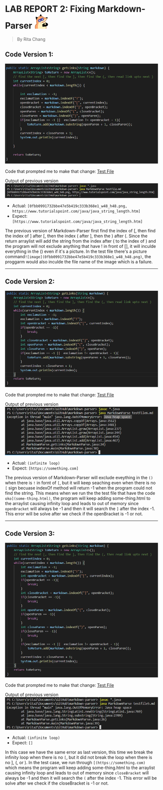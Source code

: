 
# LAB REPORT 2: Fixing Markdown-Parser ![Image](af7ab73f4862e82e40dccda399432ea1_w48_h48.png)	
> By Rita Chang

## Code Version 1:
![Image](change1.PNG)

Code that prompted me to make that change: [Test File](https://github.com/shc031/markdown-parser/blob/23aba1af17767c7809737d11998a02a4dd4bee99/testfile.md)

Output of previous version
![Image](testoutput1.PNG)
* Actual: ```[0fbb0991732bbe47e5b419c333b368e1_w48_h48.png, https://www.tutorialspoint.com/java/java_string_length.htm]```
* Expect: ```[https://www.tutorialspoint.com/java/java_string_length.htm]```

The previous version of Markdown-Parser first find the index of [, then find the index of ] after [, then the index ( after ], then the ) after (. Since the return arraylist will add the string from the index after ( to the index of ) and the program will not exclude anything that have ! in front of [], it will inculde everything in the () even if it's a picture. In the test file there's a picture command```![image](0fbb0991732bbe47e5b419c333b368e1_w48_h48.png)```, the proggarm would also inculde the file name of the image which is a failure.

---	

## Code Version 2:
![Image](change2.PNG)

Code that prompted me to make that change: [Test File](https://github.com/shc031/markdown-parser/blob/2e23854b517ad4697a77189de0e0a853800bd403/testfile6.md)

Output of previous version
![Image](testoutput2.PNG)
* Actual: ```(infinite loop)```
* Expect: ```[https://something.com]```

The previous version of Markdown-Parser will exclude eveything in the ```()``` when there is ```!``` in fornt of ```[```, but it will keep seaching even when there is no ```[``` sign becuase indexOf method will return -1 when the program could not find the string. This means when we run the the test file that have the code ```oko](some-thing.html)```, the program will keep adding some-thing.html to the arraylist causing infinity loop and leads to out of memory since ```openBracket``` will always be -1 and then it will search the ```]``` after the index -1. This error will be solve after we check if the openBracket is -1 or not.

---	

## Code Version 3:
![Image](change3.PNG)

Code that prompted me to make that change: [Test File](https://github.com/shc031/markdown-parser/blob/2e23854b517ad4697a77189de0e0a853800bd403/testfile5.md)

Output of previous version
![Image](testoutput3.PNG)
* Actual: ```(infinite loop)```
* Expect: ```[]```

In this case we have the same error as last version, this time we break the infinity loop when there is no ```[```, but it did not break the loop when there is no ], (, or ). In the test case, we run through ```[(https://something.com)``` which means the program will keep adding some-thing.html to the arraylist causing infinity loop and leads to out of memory since ```closeBracket``` will always be -1 and then it will search the ```(``` after the index -1. This error will be solve after we check if the closeBracket is -1 or not.

